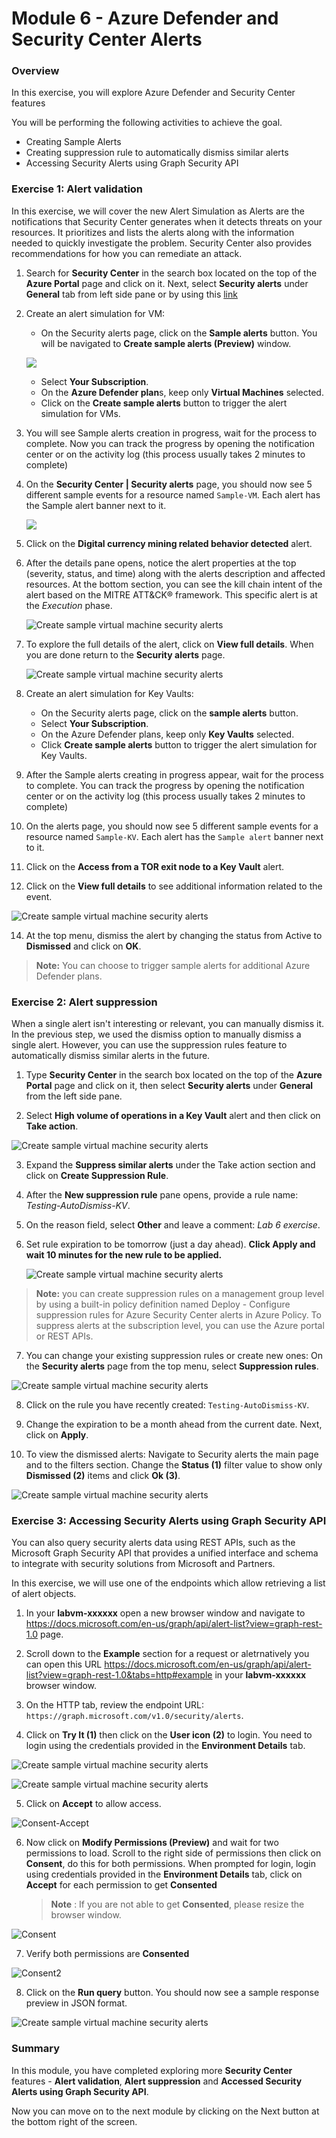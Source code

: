 # Module 6 - Azure Defender and Security Center Alerts

### Overview

In this exercise, you will explore Azure Defender and Security Center features

You will be performing the following activities to achieve the goal.

* Creating Sample Alerts
* Creating suppression rule to automatically dismiss similar alerts
* Accessing Security Alerts using Graph Security API

### Exercise 1: Alert validation

In this exercise, we will cover the new Alert Simulation as Alerts are the notifications that Security Center generates when it detects threats on your resources. It prioritizes and lists the alerts along with the information needed to quickly investigate the problem. Security Center also provides recommendations for how you can remediate an attack.

1.	Search for **Security Center** in the search box located on the top of the **Azure Portal** page and click on it. Next, select **Security alerts** under **General** tab from left side pane or by using this [link](https://portal.azure.com/?feature.argsecurityalerts=true&feature.customportal=false#blade/Microsoft_Azure_Security/SecurityMenuBlade/7)

3.	Create an alert simulation for VM:
    - On the Security alerts page, click on the **Sample alerts** button. You will be navigated to **Create sample alerts (Preview)** window.
    
    ![](../Images/m6ex1step3.png)
    
    - Select **Your Subscription**.
    - On the **Azure Defender plan**s, keep only **Virtual Machines** selected.
    - Click on the **Create sample alerts** button to trigger the alert simulation for VMs.

4.	You will see Sample alerts creation in progress, wait for the process to complete. Now you can track the progress by opening the notification center or on the activity log (this process usually takes 2 minutes to complete)

5.	On the **Security Center | Security alerts** page, you should now see 5 different sample events for a resource named `Sample-VM`. Each alert has the Sample alert banner next to it.

    ![](../Images/m6ex1step5.png)

6.	Click on the **Digital currency mining related behavior detected** alert.

7.	After the details pane opens, notice the alert properties at the top (severity, status, and time) along with the alerts description and affected resources. At the bottom section, you can see the kill chain intent of the alert based on the MITRE ATT&CK® framework. This specific alert is at the *Execution* phase.

    ![Create sample virtual machine security alerts](../Images/m6ex1step7.png)

8.	To explore the full details of the alert, click on **View full details**. When you are done return to the **Security alerts** page.

    ![Create sample virtual machine security alerts](../Images/m6ex1step8.png)

9.	Create an alert simulation for Key Vaults:
    - On the Security alerts page, click on the **sample alerts** button.
    - Select **Your Subscription**.
    - On the Azure Defender plans, keep only **Key Vaults** selected.
    - Click **Create sample alerts** button to trigger the alert simulation for Key Vaults.
    
10.	After the Sample alerts creating in progress appear, wait for the process to complete. You can track the progress by opening the notification center or on the activity log (this process usually takes 2 minutes to complete)

11.	On the alerts page, you should now see 5 different sample events for a resource named `Sample-KV`. Each alert has the `Sample alert` banner next to it.

12.	Click on the **Access from a TOR exit node to a Key Vault** alert.

13.	Click on the **View full details** to see additional information related to the event.

![Create sample virtual machine security alerts](../Images/TOR-exit-node.png)

14.	At the top menu, dismiss the alert by changing the status from Active to **Dismissed** and click on **OK**.

> **Note:** You can choose to trigger sample alerts for additional Azure Defender plans.

### Exercise 2: Alert suppression

When a single alert isn't interesting or relevant, you can manually dismiss it.
In the previous step, we used the dismiss option to manually dismiss a single alert. However, you can use the suppression rules feature to automatically dismiss similar alerts in the future.

1.	Type **Security Center** in the search box located on the top of the **Azure Portal** page and click on it, then select **Security alerts** under **General** from the left side pane.

2.	Select **High volume of operations in a Key Vault** alert and then click on **Take action**.

![Create sample virtual machine security alerts](../Images/m6ex2step2.png)

3.	Expand the **Suppress similar alerts** under the Take action section and click on **Create Suppression Rule**.

4.	After the **New suppression rule** pane opens, provide a rule name: *Testing-AutoDismiss-KV*.

5.	On the reason field, select **Other** and leave a comment: *Lab 6 exercise*.

6.	Set rule expiration to be tomorrow (just a day ahead). **Click Apply and wait 10 minutes for the new rule to be applied.**

    ![Create sample virtual machine security alerts](../Images/Create-Suppression-Rule1.png)

> **Note:** you can create suppression rules on a management group level by using a built-in policy definition named Deploy - Configure suppression rules for Azure Security Center alerts in Azure Policy. To suppress alerts at the subscription level, you can use the Azure portal or REST APIs.

7. You can change your existing suppression rules or create new ones: On the **Security alerts** page from the top menu, select **Suppression rules**. 

![Create sample virtual machine security alerts](../Images/m6ex2step7.png)

8. Click on the rule you have recently created: `Testing-AutoDismiss-KV`.

9. Change the expiration to be a month ahead from the current date. Next, click on **Apply**.

10. To view the dismissed alerts: Navigate to Security alerts the main page and to the filters section. Change the **Status (1)** filter value to show only **Dismissed (2)** items and click **Ok (3)**.

![Create sample virtual machine security alerts](../Images/m6ex2step10.png)

### Exercise 3: Accessing Security Alerts using Graph Security API

You can also query security alerts data using REST APIs, such as the Microsoft Graph Security API that provides a unified interface and schema to integrate with security solutions from Microsoft and Partners.

In this exercise, we will use one of the endpoints which allow retrieving a list of alert objects.

1.	In your **labvm-xxxxxx** open a new browser window and navigate to https://docs.microsoft.com/en-us/graph/api/alert-list?view=graph-rest-1.0 page.

2.	Scroll down to the **Example** section for a request or aletrnatively you can open this URL https://docs.microsoft.com/en-us/graph/api/alert-list?view=graph-rest-1.0&tabs=http#example in your **labvm-xxxxxx** browser window.

3.	On the HTTP tab, review the endpoint URL: `https://graph.microsoft.com/v1.0/security/alerts`.

4.	Click on **Try It (1)** then click on the **User icon (2)** to login. You need to login using the credentials provided in the **Environment Details** tab.

![Create sample virtual machine security alerts](../Images/m6ex3step4.png)

![Create sample virtual machine security alerts](../Images/m6ex3step4(1).png)

5.  Click on **Accept** to allow access.

![Consent-Accept](../Images/m6ex3step5.png)

6.  Now click on **Modify Permissions (Preview)** and wait for two permissions to load. Scroll to the right side of permissions then click on **Consent**, do this for both permissions. When prompted for login, login using credentials provided in the **Environment Details** tab, click on **Accept** for each permission to get **Consented**

    > **Note** : If you are not able to get **Consented**, please resize the browser window.

![Consent](../Images/m6ex3step6.png)

7.  Verify both permissions are **Consented**

![Consent2](../Images/m6ex3step7.png)

8.	Click on the **Run query** button. You should now see a sample response preview in JSON format.

![Create sample virtual machine security alerts](../Images/get.png)

### Summary

In this module, you have completed exploring more **Security Center** features - **Alert validation**, **Alert suppression** and **Accessed Security Alerts using Graph Security API**.

Now you can move on to the next module by clicking on the Next button at the bottom right of the screen.
